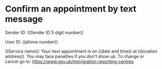 # Confirm an appointment by text message

Sender ID: ((Sender ID 5 digit number))

User ID: ((phone number))

((Service name)): Your next appointment is on ((date and time)) at ((location address)). You may face penalties if you don't show up. To change or cancel go to: https://www.gov.uk/immigration-reporting-centres


